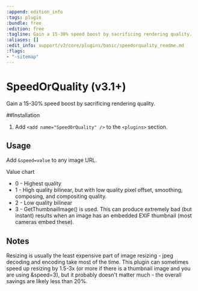 ```yaml
---
:append: edition_info
:tags: plugin
:bundle: free
:edition: free
:tagline: Gain a 15-30% speed boost by sacrificing rendering quality.
:aliases: []
:edit_info: support/v3/core/plugins/basic/speedorquality_readme.md
:flags:
- "-sitemap"
---
```


# SpeedOrQuality (v3.1+)

Gain a 15-30% speed boost by sacrificing rendering quality.


##Installation

1. Add `<add name="SpeedOrQuality" />` to the `<plugins>` section.


## Usage

Add `&speed=value` to any image URL. 

Value chart

* 0 - Highest quality
* 1 - High quality bilinear, but with low quality pixel offset, smoothing, composing, and compositing quality.
* 2 - Low quality bilinear
* 3 - GetThumbnailImage() is used. This can produce extremely bad (but instant) results when an image has an embedded EXIF thumbnail (most cameras embed these).

## Notes

Resizing is usually the least expensive part of image resizing - jpeg decoding and encoding take most of the time. This plugin can sometimes speed up resizing by 1.5-3x (or more if there is a thumbnail image and you are using &speed=3), but it probably doesn't matter much - the overall savings are likely less than 20%.